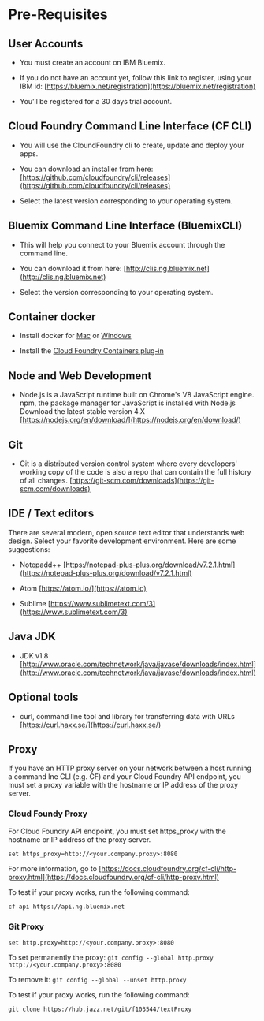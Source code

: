 # Pre-Requisites

## User Accounts

+ You must create an account on IBM Bluemix.

+ If you do not have an account yet, follow this link to register, using your IBM id: [https://bluemix.net/registration](https://bluemix.net/registration)

+ You’ll be registered for a 30 days trial account.


## Cloud Foundry Command Line Interface (CF CLI)

+ You will use the CloundFoundry cli to create, update and deploy your apps.

+ You can download an installer from here:
  [https://github.com/cloudfoundry/cli/releases](https://github.com/cloudfoundry/cli/releases)

+ Select the latest version corresponding to your operating system.


## Bluemix Command Line Interface (BluemixCLI)

+ This will help you connect to your Bluemix account through the command line.

+ You can download it from here:
  [http://clis.ng.bluemix.net](http://clis.ng.bluemix.net)

+ Select the version corresponding to your operating system.


## Container docker

+ Install docker for [Mac](https://docs.docker.com/engine/installation/mac/) or [Windows](https://docs.docker.com/engine/installation/windows/)

+ Install the [Cloud Foundry Containers plug-in](https://new-console.ng.bluemix.net/docs/containers/container_cli_cfic.html)


## Node and Web Development

+ Node.js is a JavaScript runtime built on Chrome's V8 JavaScript engine.
  npm, the package manager for JavaScript is installed with Node.js
  Download the latest stable version 4.X
  [https://nodejs.org/en/download/](https://nodejs.org/en/download/)


## Git

+ Git is a distributed version control system where every developers' working copy of the code is also a repo that can contain the full history of all changes.
  [https://git-scm.com/downloads](https://git-scm.com/downloads)


## IDE / Text editors

There are several modern, open source text editor that understands web design. Select your favorite development environment. Here are some suggestions:

+ Notepadd++ [https://notepad-plus-plus.org/download/v7.2.1.html](https://notepad-plus-plus.org/download/v7.2.1.html)

+ Atom [https://atom.io/](https://atom.io)

+ Sublime [https://www.sublimetext.com/3](https://www.sublimetext.com/3)


## Java JDK

+ JDK v1.8
  [http://www.oracle.com/technetwork/java/javase/downloads/index.html](http://www.oracle.com/technetwork/java/javase/downloads/index.html)


## Optional tools

+ curl, command line tool and library for transferring data with URLs
  [https://curl.haxx.se/](https://curl.haxx.se/)
  
## Proxy

  If you have an HTTP proxy server on your network between a host running a command lne CLI (e.g. CF) and your Cloud Foundry API endpoint, you must set a proxy variable with the hostname or IP address of the proxy server.

### Cloud Foundy Proxy

  For Cloud Foundry API endpoint, you must set https_proxy with the hostname or IP address of the proxy server.
  
  ```set https_proxy=http://<your.company.proxy>:8080```

  For more information, go to [https://docs.cloudfoundry.org/cf-cli/http-proxy.html](https://docs.cloudfoundry.org/cf-cli/http-proxy.html)
  
  To test if your proxy works, run the following command:
  
  ```cf api https://api.ng.bluemix.net```

### Git Proxy
  
  ```set http.proxy=http://<your.company.proxy>:8080```
  
  To set permanently the proxy:
  ```git config --global http.proxy http://<your.company.proxy>:8080```
  
  To remove it:
  ```git config --global --unset http.proxy```
  
  To test if your proxy works, run the following command:
  
  ```git clone https://hub.jazz.net/git/f103544/textProxy```